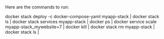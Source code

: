 Here are the commands to run:

docker stack deploy -c docker-compose-yaml myapp-stack |
docker stack ls |
docker stack services myapp-stack |
docker ps |
docker service scale myapp-stack_mywebsite=7 |
docker kill <container id> |
docker stack rm myapp-stack |
docker stack ls |
